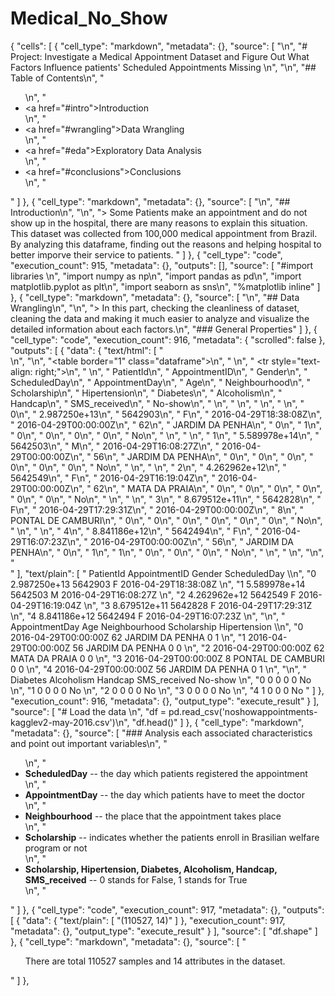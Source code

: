 # Medical_No_Show
{
 "cells": [
  {
   "cell_type": "markdown",
   "metadata": {},
   "source": [
    "\n",
    "# Project: Investigate a Medical Appointment Dataset and Figure Out What Factors Influence patients' Scheduled Appointments Missing \n",
    "\n",
    "## Table of Contents\n",
    "<ul>\n",
    "<li><a href=\"#intro\">Introduction</a></li>\n",
    "<li><a href=\"#wrangling\">Data Wrangling</a></li>\n",
    "<li><a href=\"#eda\">Exploratory Data Analysis</a></li>\n",
    "<li><a href=\"#conclusions\">Conclusions</a></li>\n",
    "</ul>"
   ]
  },
  {
   "cell_type": "markdown",
   "metadata": {},
   "source": [
    "<a id='intro'></a>\n",
    "## Introduction\n",
    "\n",
    "> Some Patients make an appointment and do not show up in the hospital, there are many reasons to explain this situation. This dataset was collected from 100,000 medical appointment from Brazil. By analyzing this dataframe, finding out the reasons and helping hospital to better imporve their service to patients. "
   ]
  },
  {
   "cell_type": "code",
   "execution_count": 915,
   "metadata": {},
   "outputs": [],
   "source": [
    "#import libraries \n",
    "import numpy as np\n",
    "import pandas as pd\n",
    "import matplotlib.pyplot as plt\n",
    "import seaborn as sns\n",
    "%matplotlib inline"
   ]
  },
  {
   "cell_type": "markdown",
   "metadata": {},
   "source": [
    "<a id='wrangling'></a>\n",
    "## Data Wrangling\n",
    "\n",
    "> In this part, checking the cleanliness of dataset, cleaning the data and making it much easier to analyze and visualize the detailed information about each factors.\n",
    "### General Properties"
   ]
  },
  {
   "cell_type": "code",
   "execution_count": 916,
   "metadata": {
    "scrolled": false
   },
   "outputs": [
    {
     "data": {
      "text/html": [
       "<div>\n",
       "<style scoped>\n",
       "    .dataframe tbody tr th:only-of-type {\n",
       "        vertical-align: middle;\n",
       "    }\n",
       "\n",
       "    .dataframe tbody tr th {\n",
       "        vertical-align: top;\n",
       "    }\n",
       "\n",
       "    .dataframe thead th {\n",
       "        text-align: right;\n",
       "    }\n",
       "</style>\n",
       "<table border=\"1\" class=\"dataframe\">\n",
       "  <thead>\n",
       "    <tr style=\"text-align: right;\">\n",
       "      <th></th>\n",
       "      <th>PatientId</th>\n",
       "      <th>AppointmentID</th>\n",
       "      <th>Gender</th>\n",
       "      <th>ScheduledDay</th>\n",
       "      <th>AppointmentDay</th>\n",
       "      <th>Age</th>\n",
       "      <th>Neighbourhood</th>\n",
       "      <th>Scholarship</th>\n",
       "      <th>Hipertension</th>\n",
       "      <th>Diabetes</th>\n",
       "      <th>Alcoholism</th>\n",
       "      <th>Handcap</th>\n",
       "      <th>SMS_received</th>\n",
       "      <th>No-show</th>\n",
       "    </tr>\n",
       "  </thead>\n",
       "  <tbody>\n",
       "    <tr>\n",
       "      <th>0</th>\n",
       "      <td>2.987250e+13</td>\n",
       "      <td>5642903</td>\n",
       "      <td>F</td>\n",
       "      <td>2016-04-29T18:38:08Z</td>\n",
       "      <td>2016-04-29T00:00:00Z</td>\n",
       "      <td>62</td>\n",
       "      <td>JARDIM DA PENHA</td>\n",
       "      <td>0</td>\n",
       "      <td>1</td>\n",
       "      <td>0</td>\n",
       "      <td>0</td>\n",
       "      <td>0</td>\n",
       "      <td>0</td>\n",
       "      <td>No</td>\n",
       "    </tr>\n",
       "    <tr>\n",
       "      <th>1</th>\n",
       "      <td>5.589978e+14</td>\n",
       "      <td>5642503</td>\n",
       "      <td>M</td>\n",
       "      <td>2016-04-29T16:08:27Z</td>\n",
       "      <td>2016-04-29T00:00:00Z</td>\n",
       "      <td>56</td>\n",
       "      <td>JARDIM DA PENHA</td>\n",
       "      <td>0</td>\n",
       "      <td>0</td>\n",
       "      <td>0</td>\n",
       "      <td>0</td>\n",
       "      <td>0</td>\n",
       "      <td>0</td>\n",
       "      <td>No</td>\n",
       "    </tr>\n",
       "    <tr>\n",
       "      <th>2</th>\n",
       "      <td>4.262962e+12</td>\n",
       "      <td>5642549</td>\n",
       "      <td>F</td>\n",
       "      <td>2016-04-29T16:19:04Z</td>\n",
       "      <td>2016-04-29T00:00:00Z</td>\n",
       "      <td>62</td>\n",
       "      <td>MATA DA PRAIA</td>\n",
       "      <td>0</td>\n",
       "      <td>0</td>\n",
       "      <td>0</td>\n",
       "      <td>0</td>\n",
       "      <td>0</td>\n",
       "      <td>0</td>\n",
       "      <td>No</td>\n",
       "    </tr>\n",
       "    <tr>\n",
       "      <th>3</th>\n",
       "      <td>8.679512e+11</td>\n",
       "      <td>5642828</td>\n",
       "      <td>F</td>\n",
       "      <td>2016-04-29T17:29:31Z</td>\n",
       "      <td>2016-04-29T00:00:00Z</td>\n",
       "      <td>8</td>\n",
       "      <td>PONTAL DE CAMBURI</td>\n",
       "      <td>0</td>\n",
       "      <td>0</td>\n",
       "      <td>0</td>\n",
       "      <td>0</td>\n",
       "      <td>0</td>\n",
       "      <td>0</td>\n",
       "      <td>No</td>\n",
       "    </tr>\n",
       "    <tr>\n",
       "      <th>4</th>\n",
       "      <td>8.841186e+12</td>\n",
       "      <td>5642494</td>\n",
       "      <td>F</td>\n",
       "      <td>2016-04-29T16:07:23Z</td>\n",
       "      <td>2016-04-29T00:00:00Z</td>\n",
       "      <td>56</td>\n",
       "      <td>JARDIM DA PENHA</td>\n",
       "      <td>0</td>\n",
       "      <td>1</td>\n",
       "      <td>1</td>\n",
       "      <td>0</td>\n",
       "      <td>0</td>\n",
       "      <td>0</td>\n",
       "      <td>No</td>\n",
       "    </tr>\n",
       "  </tbody>\n",
       "</table>\n",
       "</div>"
      ],
      "text/plain": [
       "      PatientId  AppointmentID Gender          ScheduledDay  \\\n",
       "0  2.987250e+13        5642903      F  2016-04-29T18:38:08Z   \n",
       "1  5.589978e+14        5642503      M  2016-04-29T16:08:27Z   \n",
       "2  4.262962e+12        5642549      F  2016-04-29T16:19:04Z   \n",
       "3  8.679512e+11        5642828      F  2016-04-29T17:29:31Z   \n",
       "4  8.841186e+12        5642494      F  2016-04-29T16:07:23Z   \n",
       "\n",
       "         AppointmentDay  Age      Neighbourhood  Scholarship  Hipertension  \\\n",
       "0  2016-04-29T00:00:00Z   62    JARDIM DA PENHA            0             1   \n",
       "1  2016-04-29T00:00:00Z   56    JARDIM DA PENHA            0             0   \n",
       "2  2016-04-29T00:00:00Z   62      MATA DA PRAIA            0             0   \n",
       "3  2016-04-29T00:00:00Z    8  PONTAL DE CAMBURI            0             0   \n",
       "4  2016-04-29T00:00:00Z   56    JARDIM DA PENHA            0             1   \n",
       "\n",
       "   Diabetes  Alcoholism  Handcap  SMS_received No-show  \n",
       "0         0           0        0             0      No  \n",
       "1         0           0        0             0      No  \n",
       "2         0           0        0             0      No  \n",
       "3         0           0        0             0      No  \n",
       "4         1           0        0             0      No  "
      ]
     },
     "execution_count": 916,
     "metadata": {},
     "output_type": "execute_result"
    }
   ],
   "source": [
    "# Load the data \n",
    "df = pd.read_csv('noshowappointments-kagglev2-may-2016.csv')\n",
    "df.head()"
   ]
  },
  {
   "cell_type": "markdown",
   "metadata": {},
   "source": [
    "### Analysis each associated characteristics and point out important variables\n",
    "<ul>\n",
    "<li><b>ScheduledDay</b> -- the day which patients registered the appointment</li>\n",
    "<li><b>AppointmentDay</b> -- the day which patients have to meet the doctor</li>\n",
    "<li><b>Neighbourhood</b> -- the place that the appointment takes place</li>\n",
    "<li><b>Scholarship</b> -- indicates whether the patients enroll in Brasilian welfare program or not</li>\n",
    "<li><b>Scholarship, Hipertension, Diabetes, Alcoholism, Handcap, SMS_received</b> -- 0 stands for False, 1 stands for True</li>\n",
    "</ul>"
   ]
  },
  {
   "cell_type": "code",
   "execution_count": 917,
   "metadata": {},
   "outputs": [
    {
     "data": {
      "text/plain": [
       "(110527, 14)"
      ]
     },
     "execution_count": 917,
     "metadata": {},
     "output_type": "execute_result"
    }
   ],
   "source": [
    "df.shape"
   ]
  },
  {
   "cell_type": "markdown",
   "metadata": {},
   "source": [
    "<ul>There are total 110527 samples and 14 attributes in the dataset.</ul>"
   ]
  },
